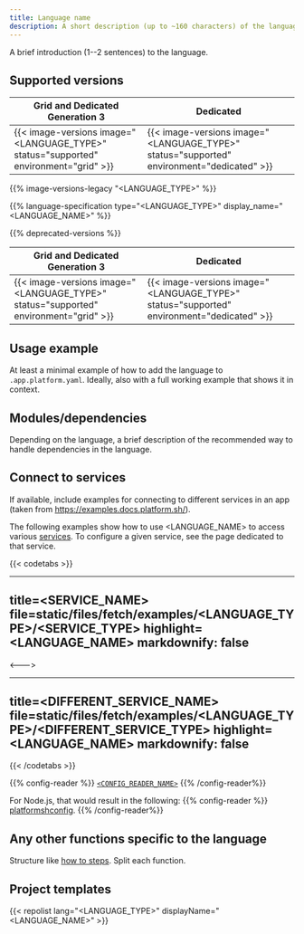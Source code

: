 ```yaml
---
title: Language name
description: A short description (up to ~160 characters) of the language that should make sense out of context (like on a listing page).
---
```


<!-- 
When to use
  For all available languages: https://docs.platform.sh/languages.html

How to use
  1. Copy this template into /src/docs/languages/.
  2. Rename it to match the title.
  3. Replace the following content with your own.
  4. Replace all instances of "<LANGUAGE_TYPE>" in the examples with the language's code name (such as "nodejs").
  5. Replace all instances of "<LANGUAGE_NAME>" in the examples with the language's name (such as "Node.js").
-->

A brief introduction (1--2 sentences) to the language.

## Supported versions

| Grid and Dedicated Generation 3 | Dedicated |
|---------------------------------|-----------|
|  {{< image-versions image="<LANGUAGE_TYPE>" status="supported" environment="grid" >}} | {{< image-versions image="<LANGUAGE_TYPE>" status="supported" environment="dedicated" >}} |
<!-- To automatically check any differences in the registry with legacy regions -->
{{% image-versions-legacy "<LANGUAGE_TYPE>" %}}

{{% language-specification type="<LANGUAGE_TYPE>" display_name="<LANGUAGE_NAME>" %}}

<!-- If there are any deprecated versions. -->
{{% deprecated-versions %}}

| Grid and Dedicated Generation 3 | Dedicated |
|---------------------------------|-----------|
|  {{< image-versions image="<LANGUAGE_TYPE>" status="supported" environment="grid" >}} | {{< image-versions image="<LANGUAGE_TYPE>" status="supported" environment="dedicated" >}} |

## Usage example

At least a minimal example of how to add the language to `.app.platform.yaml`.
Ideally, also with a full working example that shows it in context.

## Modules/dependencies

Depending on the language, a brief description of the recommended way to handle dependencies in the language.

## Connect to services

If available, include examples for connecting to different services in an app
(taken from https://examples.docs.platform.sh/).

The following examples show how to use <LANGUAGE_NAME> to access various [services](/add-services/_index.md).
To configure a given service, see the page dedicated to that service.

{{< codetabs >}}

---
title=<SERVICE_NAME>
file=static/files/fetch/examples/<LANGUAGE_TYPE>/<SERVICE_TYPE>
highlight=<LANGUAGE_NAME>
markdownify: false
---

<--->

---
title=<DIFFERENT_SERVICE_NAME>
file=static/files/fetch/examples/<LANGUAGE_TYPE>/<DIFFERENT_SERVICE_TYPE>
highlight=<LANGUAGE_NAME>
markdownify: false
---

{{< /codetabs >}}

{{% config-reader %}}
[`<CONFIG_READER_NAME>`](<CONFIG_READER_REPOSITORY_URL>)
{{% /config-reader%}}

For Node.js, that would result in the following:
{{% config-reader %}}
[platformshconfig](https://github.com/platformsh/config-reader-nodejs).
{{% /config-reader%}}

## Any other functions specific to the language

Structure like [how to steps](./how-to.md#1-do-this-step-first).
Split each function.

## Project templates

{{< repolist lang="<LANGUAGE_TYPE>" displayName="<LANGUAGE_NAME>" >}}
